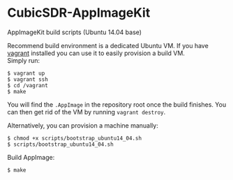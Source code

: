 # CubicSDR-AppImageKit
AppImageKit build scripts (Ubuntu 14.04 base)

Recommend build environment is a dedicated Ubuntu VM.
If you have [vagrant](https://www.vagrantup.com/) installed you can use it to easily provision a build VM.     
Simply run:  

```
$ vagrant up
$ vagrant ssh
$ cd /vagrant
$ make
```
You will find the `.AppImage` in the repository root once the build finishes.
You can then get rid of the VM by running `vagrant destroy`.     

Alternatively, you can provision a machine manually:  

```
$ chmod +x scripts/bootstrap_ubuntu14_04.sh
$ scripts/bootstrap_ubuntu14_04.sh
```

Build AppImage:  

```
$ make
```

